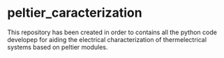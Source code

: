 # peltier_caracterization
This repository has been created in order to contains all the python code developep for aiding the electrical characterization of thermelectrical systems based on peltier modules.  

